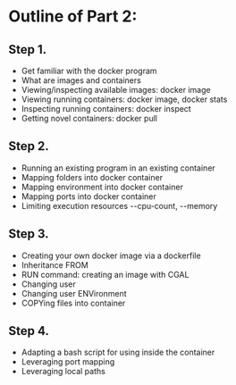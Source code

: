 
# Outline of Part 2:

## Step 1. 
  * Get familiar with the docker program
  * What are images and containers 
  * Viewing/inspecting available images: docker image
  * Viewing running containers: docker image, docker stats 
  * Inspecting running containers: docker inspect
  * Getting novel containers: docker pull

## Step 2.
  * Running an existing program in an existing container
  * Mapping folders into docker container
  * Mapping environment into docker container 
  * Mapping ports into docker container 
  * Limiting execution resources --cpu-count, --memory 

## Step 3.
  * Creating your own docker image via a dockerfile 
  * Inheritance FROM
  * RUN command: creating an image with CGAL
  * Changing user 
  * Changing user ENVironment 
  * COPYing files into container

## Step 4.
  * Adapting a bash script for using inside the container 
  * Leveraging port mapping 
  * Leveraging local paths 



